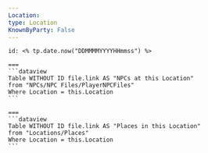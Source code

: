```yaml
---
Location:
type: Location
KnownByParty: False
---
```


````columns
id: <% tp.date.now("DDMMMMYYYYHHmmss") %>

===
```dataview
Table WITHOUT ID file.link AS "NPCs at this Location"
from "NPCs/NPC Files/PlayerNPCFiles"
Where Location = this.Location
```

===
```dataview
Table WITHOUT ID file.link AS "Places in this Location"
from "Locations/Places"
Where Location = this.Location
```

````






